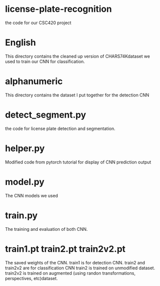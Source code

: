 # license-plate-recognition
the code for our CSC420 project

# English 
This directory contains the cleaned up version of CHARS74Kdataset we used to train our CNN for classification.

# alphanumeric
This directory contains the dataset I put together for the detection CNN

# detect_segment.py
the code for license plate detection and segmentation.

# helper.py
Modified code from pytorch tutorial for display of CNN prediction output

# model.py
The CNN models we used

# train.py 
The training and evaluation of both CNN. 

# train1.pt train2.pt train2v2.pt
The saved weights of the CNN. 
train1 is for detection CNN.
train2 and train2v2 are for classification CNN
train2 is trained on unmodified dataset.
train2v2 is trained on augmented (using randon transformations, perspectives, etc)dataset. 

